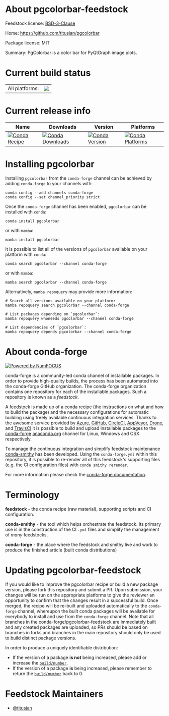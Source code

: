 About pgcolorbar-feedstock
==========================

Feedstock license: [BSD-3-Clause](https://github.com/conda-forge/pgcolorbar-feedstock/blob/main/LICENSE.txt)

Home: https://github.com/titusjan/pgcolorbar

Package license: MIT

Summary: PgColorbar is a color bar for PyQtGraph image plots.

Current build status
====================


<table><tr><td>All platforms:</td>
    <td>
      <a href="https://dev.azure.com/conda-forge/feedstock-builds/_build/latest?definitionId=12708&branchName=main">
        <img src="https://dev.azure.com/conda-forge/feedstock-builds/_apis/build/status/pgcolorbar-feedstock?branchName=main">
      </a>
    </td>
  </tr>
</table>

Current release info
====================

| Name | Downloads | Version | Platforms |
| --- | --- | --- | --- |
| [![Conda Recipe](https://img.shields.io/badge/recipe-pgcolorbar-green.svg)](https://anaconda.org/conda-forge/pgcolorbar) | [![Conda Downloads](https://img.shields.io/conda/dn/conda-forge/pgcolorbar.svg)](https://anaconda.org/conda-forge/pgcolorbar) | [![Conda Version](https://img.shields.io/conda/vn/conda-forge/pgcolorbar.svg)](https://anaconda.org/conda-forge/pgcolorbar) | [![Conda Platforms](https://img.shields.io/conda/pn/conda-forge/pgcolorbar.svg)](https://anaconda.org/conda-forge/pgcolorbar) |

Installing pgcolorbar
=====================

Installing `pgcolorbar` from the `conda-forge` channel can be achieved by adding `conda-forge` to your channels with:

```
conda config --add channels conda-forge
conda config --set channel_priority strict
```

Once the `conda-forge` channel has been enabled, `pgcolorbar` can be installed with `conda`:

```
conda install pgcolorbar
```

or with `mamba`:

```
mamba install pgcolorbar
```

It is possible to list all of the versions of `pgcolorbar` available on your platform with `conda`:

```
conda search pgcolorbar --channel conda-forge
```

or with `mamba`:

```
mamba search pgcolorbar --channel conda-forge
```

Alternatively, `mamba repoquery` may provide more information:

```
# Search all versions available on your platform:
mamba repoquery search pgcolorbar --channel conda-forge

# List packages depending on `pgcolorbar`:
mamba repoquery whoneeds pgcolorbar --channel conda-forge

# List dependencies of `pgcolorbar`:
mamba repoquery depends pgcolorbar --channel conda-forge
```


About conda-forge
=================

[![Powered by
NumFOCUS](https://img.shields.io/badge/powered%20by-NumFOCUS-orange.svg?style=flat&colorA=E1523D&colorB=007D8A)](https://numfocus.org)

conda-forge is a community-led conda channel of installable packages.
In order to provide high-quality builds, the process has been automated into the
conda-forge GitHub organization. The conda-forge organization contains one repository
for each of the installable packages. Such a repository is known as a *feedstock*.

A feedstock is made up of a conda recipe (the instructions on what and how to build
the package) and the necessary configurations for automatic building using freely
available continuous integration services. Thanks to the awesome service provided by
[Azure](https://azure.microsoft.com/en-us/services/devops/), [GitHub](https://github.com/),
[CircleCI](https://circleci.com/), [AppVeyor](https://www.appveyor.com/),
[Drone](https://cloud.drone.io/welcome), and [TravisCI](https://travis-ci.com/)
it is possible to build and upload installable packages to the
[conda-forge](https://anaconda.org/conda-forge) [anaconda.org](https://anaconda.org/)
channel for Linux, Windows and OSX respectively.

To manage the continuous integration and simplify feedstock maintenance
[conda-smithy](https://github.com/conda-forge/conda-smithy) has been developed.
Using the ``conda-forge.yml`` within this repository, it is possible to re-render all of
this feedstock's supporting files (e.g. the CI configuration files) with ``conda smithy rerender``.

For more information please check the [conda-forge documentation](https://conda-forge.org/docs/).

Terminology
===========

**feedstock** - the conda recipe (raw material), supporting scripts and CI configuration.

**conda-smithy** - the tool which helps orchestrate the feedstock.
                   Its primary use is in the construction of the CI ``.yml`` files
                   and simplify the management of *many* feedstocks.

**conda-forge** - the place where the feedstock and smithy live and work to
                  produce the finished article (built conda distributions)


Updating pgcolorbar-feedstock
=============================

If you would like to improve the pgcolorbar recipe or build a new
package version, please fork this repository and submit a PR. Upon submission,
your changes will be run on the appropriate platforms to give the reviewer an
opportunity to confirm that the changes result in a successful build. Once
merged, the recipe will be re-built and uploaded automatically to the
`conda-forge` channel, whereupon the built conda packages will be available for
everybody to install and use from the `conda-forge` channel.
Note that all branches in the conda-forge/pgcolorbar-feedstock are
immediately built and any created packages are uploaded, so PRs should be based
on branches in forks and branches in the main repository should only be used to
build distinct package versions.

In order to produce a uniquely identifiable distribution:
 * If the version of a package **is not** being increased, please add or increase
   the [``build/number``](https://docs.conda.io/projects/conda-build/en/latest/resources/define-metadata.html#build-number-and-string).
 * If the version of a package **is** being increased, please remember to return
   the [``build/number``](https://docs.conda.io/projects/conda-build/en/latest/resources/define-metadata.html#build-number-and-string)
   back to 0.

Feedstock Maintainers
=====================

* [@titusjan](https://github.com/titusjan/)

